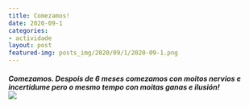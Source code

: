 ```yaml
---
title: Comezamos!
date: 2020-09-1
categories:
- actividade
layout: post
featured-img: posts_img/2020/09/1/2020-09-1.png
---
```

 <h5 class="center header text_h2">
Comezamos.
 <!--more-->
Despois de 6 meses comezamos con moitos nervios e incertidume pero o mesmo tempo con moitas ganas e ilusión!

<div class="row">
    <div class="col s12 m12">
		<img class="responsive-img" src="{{ site.baseurl }}/posts_img/2020/09/1/2020-09-1.png">
	</div>
</div>
 